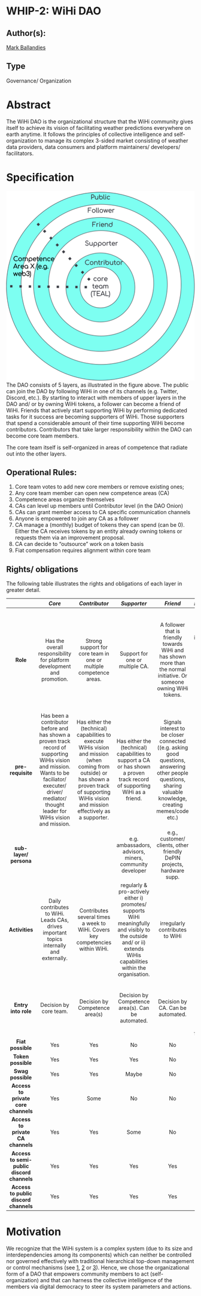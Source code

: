 # WHIP-2: WiHi DAO

## Author(s):

[Mark Ballandies](https://twitter.com/BallandiesMC)

## Type

Governance/ Organization

# Abstract 
The WiHi DAO is the organizational structure that the WiHi community gives itself to achieve its vision of facilitating weather predictions everywhere on earth anytime. It follows the principles of collective intelligence and self-organization to manage its complex 3-sided market consisting of weather data providers, data consumers and platform maintainers/ developers/ facilitators. 

# Specification 


![WiHi DAO onion](wihi_DAO_onion.png)
The DAO consists of 5 layers, as illustrated in the figure above. The public can join the DAO by following WiHi in one of its channels (e.g. Twitter, Discord, etc.). By starting to interact with members of upper layers in the DAO and/ or by owning WiHi tokens, a follower can become a friend of WiHi. Friends that actively start supporting WiHi by performing dedicated tasks for it success are becoming supporters of WiHi. Those supporters that spend a considerable amount of their time supporting WiHi become contributors. Contributors that take larger responsibility within the DAO can become core team members.

The core team itself is self-organized in areas of competence that radiate out into the other layers.

## Operational Rules:
1. Core team votes to add new core members or remove existing ones;
2. Any core team member can open new competence areas (CA)
3. Competence areas organize themselves
4. CAs can level up members until Contributor level (in the DAO Onion)
5. CAs can grant member access to CA specific communication channels 
5. Anyone is empowered to join any CA as a follower
6. CA manage a (monthly) budget of tokens they can spend (can be 0). Either the CA receives tokens by an entity already owning tokens or requests them via an improvement proposal.
7. CA can decide to “outsource” work on a token basis
8. Fiat compensation requires alignment within core team

## Rights/ obligations
The following table illustrates the rights and obligations of each layer in greater detail. 

|                                            |                                                                                                      _Core_                                                                                                     |                                                                                               _Contributor_                                                                                               |                                                                             _Supporter_                                                                             |                                                                            _Friend_                                                                           |                                              _Follower_                                              |
|:------------------------------------------:|:---------------------------------------------------------------------------------------------------------------------------------------------------------------------------------------------------------------:|:---------------------------------------------------------------------------------------------------------------------------------------------------------------------------------------------------------:|:-------------------------------------------------------------------------------------------------------------------------------------------------------------------:|:-------------------------------------------------------------------------------------------------------------------------------------------------------------:|:----------------------------------------------------------------------------------------------------:|
|                  **Role**                  |                                                                     Has the overall responsibility for platform development and promotion.                                                                      |                                                                     Strong support for core team in one or multiple competence areas.                                                                     |                                                                   Support for one or multiple CA.                                                                   |                    A follower that is friendly towards WiHi  and has shown more than the normal initiative. Or someone owning WiHi tokens.                    | Want to learn more/ are intrigued about WiHi. Anyone can become a follower out of their own power. |
|              **pre-requisite**             | Has been a contributor before and has shown a proven track record of  supporting WiHis vision and mission.  Wants to be faciliator/ executer/  driver/ mediator/ thought leader for  WiHis vision and mission.  | Has either the (technical) capabilities to execute WiHis vision and mission (when coming from outside) or has shown a  proven track of supporting WiHis vision  and mission effectively as a supporter. |                     Has either the (technical) capabilities to support a CA or has shown a proven track record of supporting WiHi as a friend.                    | Signals interest to be closer connected ((e.g. asking good questions, answering other people questions, sharing valuable knowledge, creating memes/code etc.) |                                                 None                                                 |
|           **sub-layer/ persona**           |                                                                                                                                                                                                                 |                                                                                                                                                                                                           |                                                       e.g. ambassadors, advisors, miners, community developer                                                       |                                             e.g., customer/ clients, other friendly DePIN projects, hardware supp.                                            |                                                                                                      |
|               **Activities**               |                                                             Daily contributes to WiHi. Leads CAs, drives important topics internally and externally.                                                            |                                                              Contributes several times a week to WiHi. Covers key competencies within WiHi.                                                             | regularly & pro-actively either i) promotes/ supports WiHi meaningfully and visibly to the outside and/ or ii) extends  WiHis capabilities within the organisation. |                                                               irregularly contributes to WiHi                                                               |                                    Informs him/ herself on WiHi.                                   |
|             **Entry into role**            |                                                                                              Decision by core team.                                                                                             |                                                                                       Decision by Competence area(s)                                                                                      |                                                       Decision by Competence area(s).  Can be automated.                                                       |                                                               Decision by CA. Can be automated.                                                               |                   self-action (by joining discord/ mailing list/ twitter follower)                   |
|              **Fiat possible**             |                                                                                                       Yes                                                                                                       |                                                                                                    Yes                                                                                                    |                                                                                  No                                                                                 |                                                                               No                                                                              |                                                  No                                                  |
|             **Token possible**             |                                                                                                       Yes                                                                                                       |                                                                                                    Yes                                                                                                    |                                                                                 Yes                                                                                 |                                                                               No                                                                              |                                                  No                                                  |
|              **Swag possible**             |                                                                                                       Yes                                                                                                       |                                                                                                    Yes                                                                                                    |                                                                                Maybe                                                                                |                                                                               No                                                                              |                                                  No                                                  |
|  **Access to private core channels**  |                                                                                                       Yes                                                                                                       |                                                                                                    Some                                                                                                   |                                                                                  No                                                                                 |                                                                               No                                                                              |                                                  No                                                  |
|      **Access to private CA channels**     |                                                                                                       Yes                                                                                                       |                                                                                                    Yes                                                                                                    |                                                                                 Some                                                                                |                                                                               No                                                                              |                                                  No                                                  |
| **Access to semi-public discord channels** |                                                                                                       Yes                                                                                                       |                                                                                                    Yes                                                                                                    |                                                                                 Yes                                                                                 |                                                                              Yes                                                                              |                                                  No                                                  |
|    **Access to public discord channels**   |   Yes                                                                                                                                                                                                              |         Yes                                                                                                                                                                                                  | Yes                                                                                                                                                                    |       Yes                                                                                                                                                        |    Yes                                                                                                  |


# Motivation
We recognize that the WiHi system is a complex system (due to its size and interdependencies among its components) which can neither be controlled nor governed effectively with traditional hierarchical top-down management or control mechanisms (see [1](https://www.researchgate.net/publication/364949613_Democracy_by_Design_Perspectives_for_Digitally_Assisted_Participatory_Upgrades_of_Society), [2](https://link.springer.com/book/10.1007/978-3-030-62330-2) or [3](https://medium.com/coinmonks/complex-systems-part-2-managing-complexity-with-bottom-up-solutions-9d6fadd88cc4)). Hence, we chose the organizational form of a DAO that empowers community members to act (self-organization) and that can harness the collective intelligence of the members via digital democracy to steer its system parameters and actions. 


